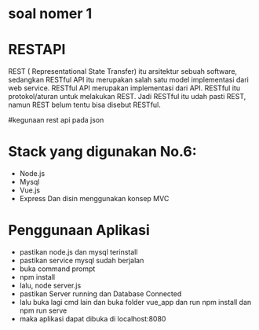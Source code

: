 # soal nomer 1
# RESTAPI 
REST ( Representational State Transfer) itu arsitektur sebuah software, sedangkan RESTful API itu merupakan salah satu model implementasi dari web service. RESTful API merupakan implementasi dari API. RESTful itu protokol/aturan untuk melakukan REST. Jadi RESTful itu udah pasti REST, namun REST belum tentu bisa disebut RESTful.

#kegunaan rest api pada json

# Stack yang digunakan No.6:
- Node.js
- Mysql
- Vue.js
- Express
Dan disin menggunakan konsep MVC

# Penggunaan Aplikasi
- pastikan node.js dan mysql terinstall
- pastikan service mysql sudah berjalan
- buka command prompt
- npm install
- lalu, node server.js
- pastikan Server running dan Database Connected
- lalu buka lagi cmd lain dan buka folder vue_app dan run npm install dan npm run serve
- maka aplikasi dapat dibuka di localhost:8080